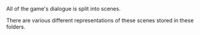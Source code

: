 All of the game's dialogue is split into scenes.

There are various different representations of these scenes stored in these folders.
